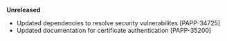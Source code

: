 **Unreleased**
* Updated dependencies to resolve security vulnerabilites [PAPP-34725]
* Updated documentation for certificate authentication [PAPP-35200]
